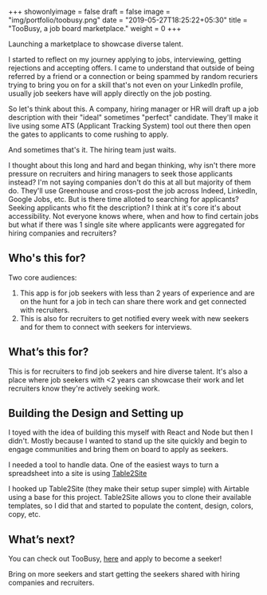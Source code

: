 +++
showonlyimage = false
draft = false
image = "img/portfolio/toobusy.png"
date = "2019-05-27T18:25:22+05:30"
title = "TooBusy, a job board marketplace."
weight = 0
+++

Launching a marketplace to showcase diverse talent. <!--more-->

I started to reflect on my journey applying to jobs, interviewing, getting rejections and accepting offers. I came to understand that outside of being referred by a friend or a connection or being spammed by random recuriers trying to bring you on for a skill that's not even on your LinkedIn profile, usually job seekers have will apply directly on the job posting.

So let's think about this. A company, hiring manager or HR will draft up a job description with their "ideal" sometimes "perfect" candidate. They'll make it live using some ATS (Applicant Tracking System) tool out there then open the gates to applicants to come rushing to apply.

And sometimes that's it. The hiring team just waits.

I thought about this long and hard and began thinking, why isn't there more pressure on recruiters and hiring managers to seek those applicants instead? I'm not saying companies don't do this at all but majority of them do. They'll use Greenhouse and cross-post the job across Indeed, LinkedIn, Google Jobs, etc. But is there time alloted to searching for applicants? Seeking applicants who fit the description? I think at it's core it's about accessibility. Not everyone knows where, when and how to find certain jobs but what if there was 1 single site where applicants were aggregated for hiring companies and recruiters?

## Who's this for?

Two core audiences:

1. This app is for job seekers with less than 2 years of experience and are on the hunt for a job in tech can share there work and get connected with recruiters.
2. This is also for recruiters to get notified every week with new seekers and for them to connect with seekers for interviews.

## What’s this for?

This is for recruiters to find job seekers and hire diverse talent. It's also a place where job seekers with <2 years can showcase their work and let recruiters know they're actively seeking work.

## Building the Design and Setting up

I toyed with the idea of building this myself with React and Node but then I didn't. Mostly because I wanted to stand up the site quickly and begin to engage communities and bring them on board to apply as seekers.

I needed a tool to handle data. One of the easiest ways to turn a spreadsheet into a site is using [Table2Site](https://table2site.com)

I hooked up Table2Site (they make their setup super simple) with Airtable using a base for this project. Table2Site allows you to clone their available templates, so I did that and started to populate the content, design, colors, copy, etc.

## What’s next?

You can check out TooBusy, [here](https://toobusy.co) and apply to become a seeker!

Bring on more seekers and start getting the seekers shared with hiring companies and recruiters.
